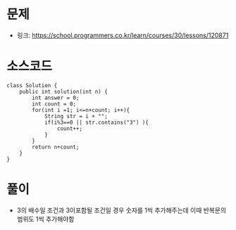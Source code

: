 # 문제
- 링크: 
<https://school.programmers.co.kr/learn/courses/30/lessons/120871>

# 소스코드
```
class Solution {
    public int solution(int n) {
        int answer = 0;
        int count = 0;
        for(int i =1; i<=n+count; i++){
            String str = i + "";
            if(i%3==0 || str.contains("3") ){   
                count++;
            }
        }
        return n+count;
    }
}
```
# 풀이
- 3의 배수일 조건과 3이포함될 조건일 경우 숫자를 1씩 추가해주는데 이때 반복문의 범위도 1씩 추가해야함
